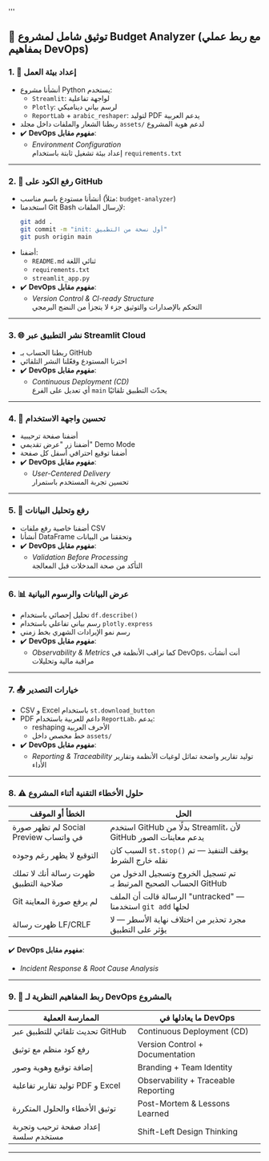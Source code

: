 '''
## 📘 **توثيق شامل لمشروع Budget Analyzer (مع ربط عملي بمفاهيم DevOps)**

### 1. 🔧 **إعداد بيئة العمل**

- أنشأنا مشروع Python يستخدم:
  - `Streamlit`: لواجهة تفاعلية
  - `Plotly`: لرسم بياني ديناميكي
  - `ReportLab` + `arabic_reshaper`: لتوليد PDF يدعم العربية
- ربطنا الشعار والملفات داخل مجلد `assets/` لدعم هوية المشروع
- ✔️ **DevOps مفهوم مقابل**: 
  - *Environment Configuration*  
    إعداد بيئة تشغيل ثابتة باستخدام `requirements.txt`

---

### 2. 🧪 **رفع الكود على GitHub**

- أنشأنا مستودع باسم مناسب (مثلاً: `budget-analyzer`)
- استخدمنا Git Bash لإرسال الملفات:
  ```bash
  git add .
  git commit -m "init: أول نسخة من التطبيق"
  git push origin main
  ```
- أضفنا:
  - `README.md` ثنائي اللغة
  - `requirements.txt`
  - `streamlit_app.py`
- ✔️ **DevOps مفهوم مقابل**: 
  - *Version Control & CI-ready Structure*  
    التحكم بالإصدارات والتوثيق جزء لا يتجزأ من النضج البرمجي

---

### 3. 🌐 **نشر التطبيق عبر Streamlit Cloud**

- ربطنا الحساب بـ GitHub
- اخترنا المستودع وفعّلنا النشر التلقائي
- ✔️ **DevOps مفهوم مقابل**: 
  - *Continuous Deployment (CD)*  
    أي تعديل على الفرع `main` يحدّث التطبيق تلقائيًا

---

### 4. 💅 **تحسين واجهة الاستخدام**

- أضفنا صفحة ترحيبية
- أضفنا زر "عرض تقديمي" Demo Mode
- أضفنا توقيع احترافي أسفل كل صفحة
- ✔️ **DevOps مفهوم مقابل**:  
  - *User-Centered Delivery*  
    تحسين تجربة المستخدم باستمرار

---

### 5. 📂 **رفع وتحليل البيانات**

- أضفنا خاصية رفع ملفات CSV
- أنشأنا DataFrame وتحققنا من البيانات
- ✔️ **DevOps مفهوم مقابل**:
  - *Validation Before Processing*  
    التأكد من صحة المدخلات قبل المعالجة

---

### 6. 📊 **عرض البيانات والرسوم البيانية**

- تحليل إحصائي باستخدام `df.describe()`
- رسم بياني تفاعلي باستخدام `plotly.express`
- رسم نمو الإيرادات الشهري بخط زمني
- ✔️ **DevOps مفهوم مقابل**:
  - *Observability & Metrics*
    كما نراقب الأنظمة في DevOps، أنت أنشأت مراقبة مالية وتحليلات

---

### 7. 📤 **خيارات التصدير**

- CSV و Excel باستخدام `st.download_button`
- PDF داعم للعربية باستخدام `ReportLab`، يدعم:
  - reshaping الأحرف العربية
  - خط مخصص داخل `assets/`
- ✔️ **DevOps مفهوم مقابل**:
  - *Reporting & Traceability*
    توليد تقارير واضحة تماثل لوغيات الأنظمة وتقارير الأداء

---

### 8. ⚠️ **حلول الأخطاء التقنية أثناء المشروع**

| الخطأ أو الموقف | الحل |
|----------------|------|
| لم تظهر صورة Social Preview في واتساب | استخدم GitHub بدلًا من Streamlit، لأن GitHub يدعم معاينات الصور |
| التوقيع لا يظهر رغم وجوده | السبب كان `st.stop()` يوقف التنفيذ — تم نقله خارج الشرط |
| ظهرت رسالة أنك لا تملك صلاحية التطبيق | تم تسجيل الخروج وتسجيل الدخول من الحساب الصحيح المرتبط بـ GitHub |
| Git لم يرفع صورة المعاينة | الرسالة قالت أن الملف "untracked" — استخدمنا `git add` لحلها |
| ظهرت رسالة LF/CRLF | مجرد تحذير من اختلاف نهاية الأسطر — لا يؤثر على التطبيق |

✔️ **DevOps مفهوم مقابل**:  
- *Incident Response & Root Cause Analysis*

---

### 9. 🧠 **ربط المفاهيم النظرية لـ DevOps بالمشروع**

| الممارسة العملية                     | ما يعادلها في DevOps                 |
|--------------------------------------|---------------------------------------|
| تحديث تلقائي للتطبيق عبر GitHub     | Continuous Deployment (CD)           |
| رفع كود منظم مع توثيق                | Version Control + Documentation      |
| إضافة توقيع وهوية وصور               | Branding + Team Identity              |
| توليد تقارير تفاعلية PDF و Excel     | Observability + Traceable Reporting  |
| توثيق الأخطاء والحلول المتكررة       | Post-Mortem & Lessons Learned        |
| إعداد صفحة ترحيب وتجربة مستخدم سلسة | Shift-Left Design Thinking            |

---

